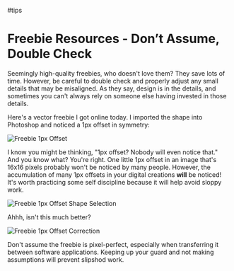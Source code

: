 #tips

# Freebie Resources - Don’t Assume, Double Check

Seemingly high-quality freebies, who doesn't love them? They save lots of time. However, be careful to double check and properly adjust any small details that may be misaligned. As they say, design is in the details, and sometimes you can't always rely on someone else having invested in those details.

Here's a vector freebie I got online today. I imported the shape into Photoshop and noticed a 1px offset in symmetry:

![Freebie 1px Offset](https://cdn.jim-nielsen.com/blog/2013/freebie-offset.png)

I know you might be thinking, "1px offset? Nobody will even notice that." And you know what? You're right. One little 1px offset in an image that's 16x16 pixels probably won't be noticed by many people. However, the accumulation of many 1px offsets in your digital creations **will** be noticed! It's worth practicing some self discipline because it will help avoid sloppy work.

![Freebie 1px Offset Shape Selection](https://cdn.jim-nielsen.com/blog/2013/freebie-offset-select.png)

Ahhh, isn't this much better?

![Freebie 1px Offset Correction](https://cdn.jim-nielsen.com/blog/2013/freebie-offset-fix.png)

Don't assume the freebie is pixel-perfect, especially when transferring it between software applications. Keeping up your guard and not making assumptions will prevent slipshod work.




